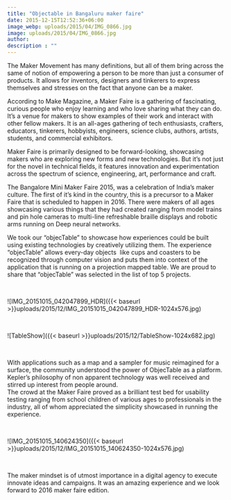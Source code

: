 ```yaml
---
title: "Objectable in Bangaluru maker faire"
date: 2015-12-15T12:52:36+06:00
image_webp: uploads/2015/04/IMG_0866.jpg
image: uploads/2015/04/IMG_0866.jpg
author: 
description : ""
---
```


The Maker Movement has many definitions, but all of them bring across the same of notion of empowering a person to be more than just a consumer of products. It allows for inventors, designers and tinkerers to express themselves and stresses on the fact that anyone can be a maker.

According to Make Magazine, a Maker Faire is a gathering of fascinating, curious people who enjoy learning and who love sharing what they can do. It’s a venue for makers to show examples of their work and interact with other fellow makers. It is an all-ages gathering of tech enthusiasts, crafters, educators, tinkerers, hobbyists, engineers, science clubs, authors, artists, students, and commercial exhibitors.

Maker Faire is primarily designed to be forward-looking, showcasing makers who are exploring new forms and new technologies. But it’s not just for the novel in technical fields, it features innovation and experimentation across the spectrum of science, engineering, art, performance and craft.

The Bangalore Mini Maker Faire 2015, was a celebration of India’s maker culture. The first of it’s kind in the country, this is a precursor to a Maker Faire that is scheduled to happen in 2016. There were makers of all ages showcasing various things that they had created ranging from model trains and pin hole cameras to multi-line refreshable braille displays and robotic arms running on Deep neural networks.

We took our “objecTable” to showcase how experiences could be built using existing technologies by creatively utilizing them. The experience “objecTable” allows every-day objects  like cups and coasters to be recognized through computer vision and puts them into context of the application that is running on a projection mapped table. We are proud to share that “objecTable” was selected in the list of top 5 projects.

&nbsp;
&nbsp;

![IMG_20151015_042047899_HDR]({{< baseurl >}}uploads/2015/12/IMG_20151015_042047899_HDR-1024x576.jpg)

&nbsp;
&nbsp;

![TableShow]({{< baseurl >}}uploads/2015/12/TableShow-1024x682.jpg)

&nbsp;
&nbsp;

With applications such as a map and a sampler for music reimagined for a surface, the community understood the power of ObjecTable as a platform. Kepler’s philosophy of non apparent technology was well received and stirred up interest from people around.  
The crowd at the Maker Faire proved as a brilliant test bed for usability testing ranging from school children of various ages to professionals in the industry, all of whom appreciated the simplicity showcased in running the experience.

&nbsp;
&nbsp;

![IMG_20151015_140624350]({{< baseurl >}}uploads/2015/12/IMG_20151015_140624350-1024x576.jpg)

&nbsp;
&nbsp;

The maker mindset is of utmost importance in a digital agency to execute innovate ideas and campaigns. It was an amazing experience and we look forward to 2016 maker faire edition.
